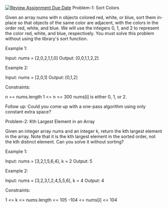 [![Review Assignment Due Date](https://classroom.github.com/assets/deadline-readme-button-22041afd0340ce965d47ae6ef1cefeee28c7c493a6346c4f15d667ab976d596c.svg)](https://classroom.github.com/a/rvTV2P9Z)
Problem-1: Sort Colors

Given an array nums with n objects colored red, white, or blue, sort them in-place so that objects of the same color are adjacent, with the colors in the order red, white, and blue. We will use the integers 0, 1, and 2 to represent the color red, white, and blue, respectively. You must solve this problem without using the library's sort function.

Example 1:

Input: nums = [2,0,2,1,1,0] 
Output: [0,0,1,1,2,2]

Example 2:

Input: nums = [2,0,1] 
Output: [0,1,2]

Constraints:

n == nums.length 1 <= n <= 300 nums[i] is either 0, 1, or 2.

Follow up: Could you come up with a one-pass algorithm using only constant extra space?

Problem-2: Kth Largest Element in an Array

Given an integer array nums and an integer k, return the kth largest element in the array. Note that it is the kth largest element in the sorted order, not the kth distinct element. Can you solve it without sorting?

Example 1:

Input: nums = [3,2,1,5,6,4], k = 2 
Output: 5

Example 2:

Input: nums = [3,2,3,1,2,4,5,5,6], k = 4 
Output: 4

Constraints:

1 <= k <= nums.length <= 105 -104 <= nums[i] <= 104
